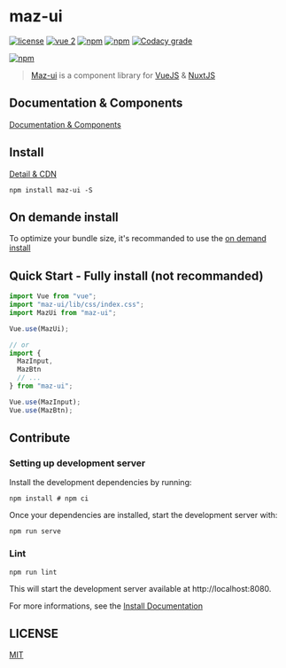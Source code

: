 # maz-ui

[![license](https://img.shields.io/github/license/LouisMazel/maz-ui.svg?style=flat-square)](https://github.com/LouisMazel/maz-ui/blob/master/LICENSE)
[![vue 2](https://img.shields.io/badge/vue-2-42b983.svg?style=flat-square)](https://vuejs.org)
[![npm](https://img.shields.io/npm/v/maz-ui.svg?style=flat-square)](https://www.npmjs.com/package/maz-ui)
[![npm](https://img.shields.io/npm/dt/maz-ui.svg?style=flat-square)](https://www.npmjs.com/package/maz-ui)
[![Codacy grade](https://img.shields.io/codacy/grade/3d15a7c11bfe47c69a2aed93cc67cc29.svg?style=flat-square)](https://www.codacy.com/app/LouisMazel/maz-ui)

[![npm](https://nodei.co/npm/maz-ui.png?downloads=true&downloadRank=true&stars=true)](https://www.npmjs.com/package/maz-ui)

> [Maz-ui](https://github.com/LouisMazel/maz-ui) is a component library for [VueJS](https://vuejs.org) & [NuxtJS](https://nuxtjs.org/)

## Documentation & Components

[Documentation & Components](https://louismazel.github.io/maz-ui/)

## Install

[Detail & CDN](https://louismazel.github.io/maz-ui/#/documentation/get-started)

```shell
npm install maz-ui -S
```

## On demande install

To optimize your bundle size, it's recommanded to use the [on demand install](https://louismazel.github.io/maz-ui/#/documentation/get-started)

## Quick Start - Fully install (not recommanded)

```javascript
import Vue from "vue";
import "maz-ui/lib/css/index.css";
import MazUi from "maz-ui";

Vue.use(MazUi);

// or
import {
  MazInput,
  MazBtn
  // ...
} from "maz-ui";

Vue.use(MazInput);
Vue.use(MazBtn);
```

## Contribute

### Setting up development server

Install the development dependencies by running:

```shell
npm install # npm ci
```

Once your dependencies are installed, start the development server with:

```shell
npm run serve
```

### Lint

```shell
npm run lint
```

This will start the development server available at http://localhost:8080.

For more informations, see the [Install Documentation](https://louismazel.github.io/maz-ui/#/documentation/install)

## LICENSE

[MIT](LICENSE)
